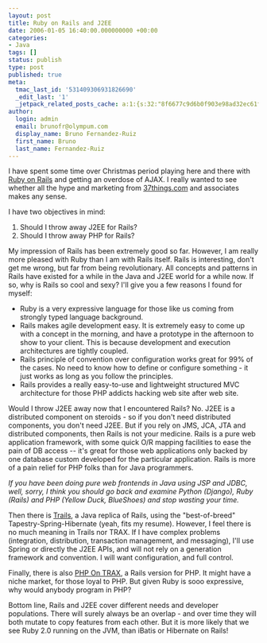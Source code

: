 ```yaml
---
layout: post
title: Ruby on Rails and J2EE
date: 2006-01-05 16:40:00.000000000 +00:00
categories:
- Java
tags: []
status: publish
type: post
published: true
meta:
  tmac_last_id: '531409306931826690'
  _edit_last: '1'
  _jetpack_related_posts_cache: a:1:{s:32:"8f6677c9d6b0f903e98ad32ec61f8deb";a:2:{s:7:"expires";i:1415065122;s:7:"payload";a:3:{i:0;a:1:{s:2:"id";i:36;}i:1;a:1:{s:2:"id";i:45;}i:2;a:1:{s:2:"id";i:18;}}}}
author:
  login: admin
  email: brunofr@olympum.com
  display_name: Bruno Fernandez-Ruiz
  first_name: Bruno
  last_name: Fernandez-Ruiz
---
```


I have spent some time over Christmas period playing here and there with <a href="http://www.rubyonrails.com/">Ruby on Rails</a> and getting an overdose of AJAX. I really wanted to see whether all the hype and marketing from <a href="http://www.37things.com/">37things.com</a> and associates makes any sense.

<p>I have two objectives in mind:</p>
<ol>
<li>Should I throw away J2EE for Rails?</li>
<li>Should I throw away PHP for Rails?</li>
</ol>
<p>My impression of Rails has been extremely good so far. However, I am really more pleased with Ruby than I am with Rails itself. Rails is interesting, don't get me wrong, but far from being revolutionary. All concepts and patterns in Rails have existed for a while in the Java and J2EE world for a while now. If so, why is Rails so cool and sexy? I'll give you a few reasons I found for myself:</p>
<ul>
<li>Ruby is a very expressive language for those like us coming from strongly typed language background.</li>
<li>Rails makes agile development easy. It is extremely easy to come up with a concept in the morning, and have a prototype in the afternoon to show to your client. This is because development and execution architectures are tightly coupled.</li>
<li>Rails principle of convention over configuration works great for 99% of the cases. No need to know how to define or configure something - it just works as long as you follow the principles.</li>
<li>Rails provides a really easy-to-use and lightweight structured MVC architecture for those PHP addicts hacking web site after web site.</li>
</ul>
<p>Would I throw J2EE away now that I encountered Rails? No. J2EE is a distributed component on steroids - so if you don't need distributed components, you don't need J2EE. But if you rely on JMS, JCA, JTA and distributed components, then Rails is not your medicine. Rails is a pure web application framework, with some quick O/R mapping facilities to ease the pain of DB access -- it's great for those web applications only backed by one database custom developed for the particular application. Rails is more of a pain relief for PHP folks than for Java programmers.</p>
<p><span style="font-style: italic">If you have been doing pure web frontends in Java using JSP and JDBC, well, sorry, I think you should go back and examine Python (Django), Ruby (Rails) and PHP (Yellow Duck, BlueShoes) and stop wasting your time.</span></p>
<p>Then there is <a href="https://trails.dev.java.net/">Trails</a>, a Java replica of Rails, using the "best-of-breed" Tapestry-Spring-Hibernate (yeah, fits my resume). However, I feel there is no much meaning in Trails nor TRAX. If I have complex problems (integration, distribution, transaction management, and messaging), I'll use Spring or directly the J2EE APIs, and will not rely on a generation framework and convention. I will want configuration, and full control.</p>
<p>Finally, there is also  <a href="http://www.phpontrax.com/">PHP On TRAX</a>, a Rails version for PHP. It might have a niche market, for those loyal to PHP. But given Ruby is sooo expressive, why would anybody program in PHP?</p>
<p>Bottom line, Rails and J2EE cover different needs and developer populations. There will surely always be an overlap - and over time they will both mutate to copy features from each other. But it is more likely that we see Ruby 2.0 running on the JVM, than iBatis or Hibernate on Rails!</p>

